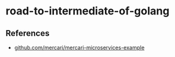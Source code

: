 # road-to-intermediate-of-golang

## References

- [github.com/mercari/mercari-microservices-example](https://github.com/mercari/mercari-microservices-example)
